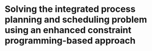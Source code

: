 # Solving the integrated process planning and scheduling problem using an enhanced constraint programming-based approach
